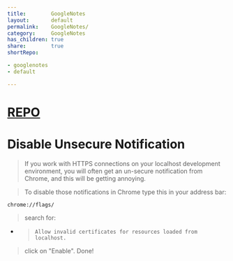 ```yaml
---
title:        GoogleNotes
layout:       default
permalink:    GoogleNotes/
category:     GoogleNotes
has_children: true
share:        true
shortRepo:

- googlenotes
- default

---
```


# [REPO](https://github.com/14paxton/GoogleNotes)

# Disable Unsecure Notification

> If you work with HTTPS connections on your localhost development environment, you will often get an un-secure notification from Chrome, and this
> will be getting annoying.

> To disable those notifications in Chrome type this in your address bar:

```
chrome://flags/
```

> search for:

- > ```Allow invalid certificates for resources loaded from localhost.```

> click on "Enable". Done!